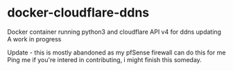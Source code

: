 # docker-cloudflare-ddns
Docker container running python3 and cloudflare API v4 for ddns updating
A work in progress

Update - this is mostly abandoned as my pfSense firewall can do this for me
Ping me if you're intered in contributing, i might finish this someday.
